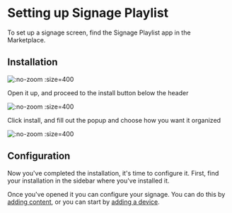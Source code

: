 # Setting up Signage Playlist

To set up a signage screen, find the Signage Playlist app in the Marketplace.

## Installation

![](/assets/marketplace-signage.png ":no-zoom :size=400")

Open it up, and proceed to the install button below the header

![](/assets/marketplace-signage-install.png ":no-zoom :size=400")

Click install, and fill out the popup and choose how you want it organized

![](/assets/marketplace-signage-installation.png ":no-zoom :size=400")

## Configuration

Now you've completed the installation, it's time to configure it. First, find your installation in the sidebar where you've installed it. 

Once you've opened it you can configure your signage. You can do this by [adding content](/apps/signage/adding-content.md), or you can start by [adding a device](/concepts/adding-device.md).